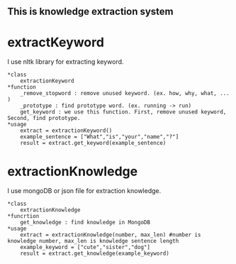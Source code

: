 ## This is knowledge extraction system


# extractKeyword
I use nltk library for extracting keyword.
```
*class
    extractionKeyword
*function
    _remove_stopword : remove unused keyword. (ex. how, why, what, ... )
    _prototype : find prototype word. (ex. running -> run)
    get_keyword : we use this function. First, remove unused keyword, Second, find prototype.
*usage
    extract = extractionKeyword()
    example_sentence = ["What","is","your","name","?"]
    result = extract.get_keyword(example_sentence)
```

# extractionKnowledge
I use mongoDB or json file for extraction knowledge.
```
*class
    extractionKnowledge
*funcrtion
    get_knowledge : find knowledge in MongoDB
*usage
    extract = extractionKnowledge(number, max_len) #number is knowledge number, max_len is knowledge sentence length
    example_keyword = ["cute","sister","dog"]
    result = extract.get_knowledge(example_keyword)
```

